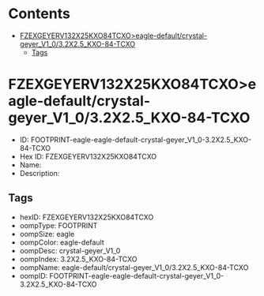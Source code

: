 



Contents
========

* [FZEXGEYERV132X25KXO84TCXO>eagle-default/crystal-geyer_V1_0/3.2X2.5_KXO-84-TCXO](#fzexgeyerv132x25kxo84tcxoeagle-defaultcrystal-geyer_v1_032x25_kxo-84-tcxo)
	* [Tags](#tags)

# FZEXGEYERV132X25KXO84TCXO>eagle-default/crystal-geyer_V1_0/3.2X2.5_KXO-84-TCXO

- ID: FOOTPRINT-eagle-eagle-default-crystal-geyer_V1_0-3.2X2.5_KXO-84-TCXO
- Hex ID: FZEXGEYERV132X25KXO84TCXO
- Name: 
- Description: 

## Tags

- hexID: FZEXGEYERV132X25KXO84TCXO
- oompType: FOOTPRINT
- oompSize: eagle
- oompColor: eagle-default
- oompDesc: crystal-geyer_V1_0
- oompIndex: 3.2X2.5_KXO-84-TCXO
- oompName: eagle-default/crystal-geyer_V1_0/3.2X2.5_KXO-84-TCXO
- oompID: FOOTPRINT-eagle-eagle-default-crystal-geyer_V1_0-3.2X2.5_KXO-84-TCXO
